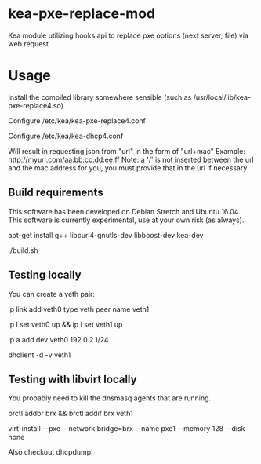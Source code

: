 # kea-pxe-replace-mod
Kea module utilizing hooks api to replace pxe options (next server, file) via web request

# Usage
Install the compiled library somewhere sensible (such as /usr/local/lib/kea-pxe-replace4.so)

Configure /etc/kea/kea-pxe-replace4.conf

Configure /etc/kea/kea-dhcp4.conf

Will result in requesting json from "url" in the form of "url+mac"
Example: http://myurl.com/aa:bb:cc:dd:ee:ff
Note:  a '/' is not inserted between the url and the mac address for you, you
must provide that in the url if necessary.

## Build requirements
This software has been developed on Debian Stretch and Ubuntu 16.04.  This
software is currently experimental, use at your own risk (as always).

apt-get install g++ libcurl4-gnutls-dev libboost-dev kea-dev

./build.sh

## Testing locally

You can create a veth pair:

ip link add veth0 type veth peer name veth1

ip l set veth0 up && ip l set veth1 up

ip a add dev veth0 192.0.2.1/24

dhclient -d -v veth1

## Testing with libvirt locally
You probably need to kill the dnsmasq agents that are running.

brctl addbr brx && brctl addif brx veth1

virt-install --pxe --network bridge=brx --name pxe1 --memory 128 --disk none

Also checkout dhcpdump!
